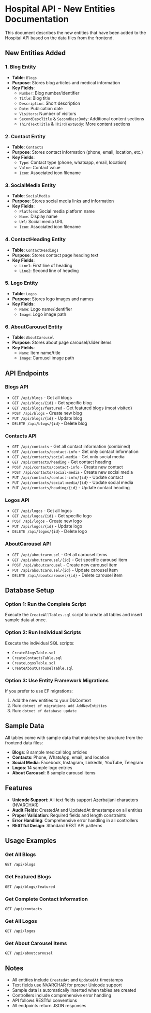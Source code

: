 # Hospital API - New Entities Documentation

This document describes the new entities that have been added to the Hospital API based on the data files from the frontend.

## New Entities Added

### 1. Blog Entity
- **Table**: `Blogs`
- **Purpose**: Stores blog articles and medical information
- **Key Fields**:
  - `Number`: Blog number/identifier
  - `Title`: Blog title
  - `Description`: Short description
  - `Date`: Publication date
  - `Visitors`: Number of visitors
  - `SecondDescTitle` & `SecondDescBody`: Additional content sections
  - `ThirdTextTitle` & `ThirdTextBody`: More content sections

### 2. Contact Entity
- **Table**: `Contacts`
- **Purpose**: Stores contact information (phone, email, location, etc.)
- **Key Fields**:
  - `Type`: Contact type (phone, whatsapp, email, location)
  - `Value`: Contact value
  - `Icon`: Associated icon filename

### 3. SocialMedia Entity
- **Table**: `SocialMedia`
- **Purpose**: Stores social media links and information
- **Key Fields**:
  - `Platform`: Social media platform name
  - `Name`: Display name
  - `Url`: Social media URL
  - `Icon`: Associated icon filename

### 4. ContactHeading Entity
- **Table**: `ContactHeadings`
- **Purpose**: Stores contact page heading text
- **Key Fields**:
  - `Line1`: First line of heading
  - `Line2`: Second line of heading

### 5. Logo Entity
- **Table**: `Logos`
- **Purpose**: Stores logo images and names
- **Key Fields**:
  - `Name`: Logo name/identifier
  - `Image`: Logo image path

### 6. AboutCarousel Entity
- **Table**: `AboutCarousel`
- **Purpose**: Stores about page carousel/slider items
- **Key Fields**:
  - `Name`: Item name/title
  - `Image`: Carousel image path

## API Endpoints

### Blogs API
- `GET /api/blogs` - Get all blogs
- `GET /api/blogs/{id}` - Get specific blog
- `GET /api/blogs/featured` - Get featured blogs (most visited)
- `POST /api/blogs` - Create new blog
- `PUT /api/blogs/{id}` - Update blog
- `DELETE /api/blogs/{id}` - Delete blog

### Contacts API
- `GET /api/contacts` - Get all contact information (combined)
- `GET /api/contacts/contact-info` - Get only contact information
- `GET /api/contacts/social-media` - Get only social media
- `GET /api/contacts/heading` - Get contact heading
- `POST /api/contacts/contact-info` - Create new contact
- `POST /api/contacts/social-media` - Create new social media
- `PUT /api/contacts/contact-info/{id}` - Update contact
- `PUT /api/contacts/social-media/{id}` - Update social media
- `PUT /api/contacts/heading/{id}` - Update contact heading

### Logos API
- `GET /api/logos` - Get all logos
- `GET /api/logos/{id}` - Get specific logo
- `POST /api/logos` - Create new logo
- `PUT /api/logos/{id}` - Update logo
- `DELETE /api/logos/{id}` - Delete logo

### AboutCarousel API
- `GET /api/aboutcarousel` - Get all carousel items
- `GET /api/aboutcarousel/{id}` - Get specific carousel item
- `POST /api/aboutcarousel` - Create new carousel item
- `PUT /api/aboutcarousel/{id}` - Update carousel item
- `DELETE /api/aboutcarousel/{id}` - Delete carousel item

## Database Setup

### Option 1: Run the Complete Script
Execute the `CreateAllTables.sql` script to create all tables and insert sample data at once.

### Option 2: Run Individual Scripts
Execute the individual SQL scripts:
- `CreateBlogsTable.sql`
- `CreateContactsTable.sql`
- `CreateLogosTable.sql`
- `CreateAboutCarouselTable.sql`

### Option 3: Use Entity Framework Migrations
If you prefer to use EF migrations:

1. Add the new entities to your DbContext
2. Run: `dotnet ef migrations add AddNewEntities`
3. Run: `dotnet ef database update`

## Sample Data

All tables come with sample data that matches the structure from the frontend data files:
- **Blogs**: 8 sample medical blog articles
- **Contacts**: Phone, WhatsApp, email, and location
- **Social Media**: Facebook, Instagram, LinkedIn, YouTube, Telegram
- **Logos**: 14 sample logo entries
- **About Carousel**: 8 sample carousel items

## Features

- **Unicode Support**: All text fields support Azerbaijani characters (NVARCHAR)
- **Audit Fields**: CreatedAt and UpdatedAt timestamps on all entities
- **Proper Validation**: Required fields and length constraints
- **Error Handling**: Comprehensive error handling in all controllers
- **RESTful Design**: Standard REST API patterns

## Usage Examples

### Get All Blogs
```http
GET /api/blogs
```

### Get Featured Blogs
```http
GET /api/blogs/featured
```

### Get Complete Contact Information
```http
GET /api/contacts
```

### Get All Logos
```http
GET /api/logos
```

### Get About Carousel Items
```http
GET /api/aboutcarousel
```

## Notes

- All entities include `CreatedAt` and `UpdatedAt` timestamps
- Text fields use NVARCHAR for proper Unicode support
- Sample data is automatically inserted when tables are created
- Controllers include comprehensive error handling
- API follows RESTful conventions
- All endpoints return JSON responses
